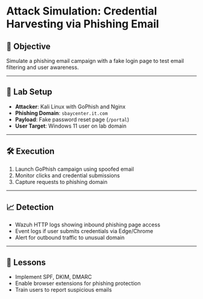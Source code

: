 # Attack Simulation: Credential Harvesting via Phishing Email

## 🎯 Objective
Simulate a phishing email campaign with a fake login page to test email filtering and user awareness.

---

## 🧪 Lab Setup
- **Attacker**: Kali Linux with GoPhish and Nginx
- **Phishing Domain**: `sbaycenter.it.com`
- **Payload**: Fake password reset page (`/portal`)
- **User Target**: Windows 11 user on lab domain

---

## 🛠️ Execution
1. Launch GoPhish campaign using spoofed email
2. Monitor clicks and credential submissions
3. Capture requests to phishing domain

---

## 📈 Detection
- Wazuh HTTP logs showing inbound phishing page access
- Event logs if user submits credentials via Edge/Chrome
- Alert for outbound traffic to unusual domain

---

## 📘 Lessons
- Implement SPF, DKIM, DMARC
- Enable browser extensions for phishing protection
- Train users to report suspicious emails
